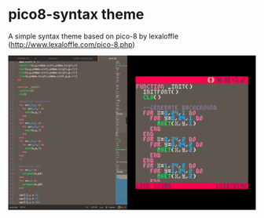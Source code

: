 # pico8-syntax theme

A simple syntax theme based on pico-8 by lexaloffle (http://www.lexaloffle.com/pico-8.php)

![A screenshot of your theme](https://raw.githubusercontent.com/catnipped/pico8-syntax/master/pico8-syntax.png)

